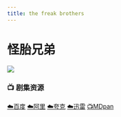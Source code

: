 ```yaml
---
title: the freak brothers
---
```

# 怪胎兄弟

![](/assets/image/%E6%80%AA%E8%83%8E%E5%85%84%E5%BC%9F.jpg)

### 📺 剧集资源

[☁️百度](https://pan.baidu.com/s/1p6AlQi1BbJlAQ2yNGVRsQg?pwd=hv6x) [☁️阿里](https://www.alipan.com/s/YVuVNq4Bi5i) [☁️夸克](https://pan.quark.cn/s/ad8aafb0bf01) [☁️迅雷](https://pan.xunlei.com/s/VO45emz-pa4BXdm3pKXB8KrkA1?pwd=5929#) [📺MDpan](https://pan.mdsub.top/%E6%80%AA%E8%83%8E%E5%85%84%E5%BC%9F/)